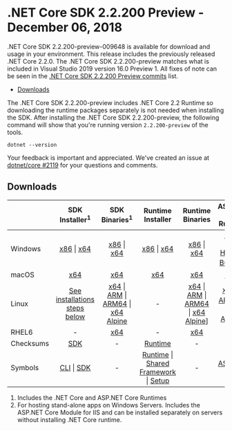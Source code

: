 # .NET Core SDK 2.2.200 Preview - December 06, 2018

.NET Core SDK 2.2.200-preview-009648 is available for download and usage in your environment. This release includes the previously released .NET Core 2.2.0. The .NET Core SDK 2.2.200-preview matches what is included in Visual Studio 2019 version 16.0 Preview 1. All fixes of note can be seen in the [.NET Core SDK 2.2.200 Preview commits](2.2-200-preview-commits.md) list.

* [Downloads](#downloads)

The .NET Core SDK 2.2.200-preview includes .NET Core 2.2 Runtime so downloading the runtime packages separately is not needed when installing the SDK. After installing the .NET Core SDK 2.2.200-preview, the following command will show that you're running version `2.2.200-preview` of the tools.

`dotnet --version`

Your feedback is important and appreciated. We've created an issue at [dotnet/core #2119](https://github.com/dotnet/core/issues/2119) for your questions and comments.

## Downloads

|           | SDK Installer<sup>1</sup>                        | SDK Binaries<sup>1</sup>                 | Runtime Installer                                        | Runtime Binaries                                 | ASP.NET Core Runtime           |
| --------- | :------------------------------------------:     | :----------------------:                 | :---------------------------:                            | :-------------------------:                      | :-----------------:            |
| Windows   | [x86][dotnet-sdk-win-x86.exe] \| [x64][dotnet-sdk-win-x64.exe] | [x86][dotnet-sdk-win-x86.zip] \| [x64][dotnet-sdk-win-x64.zip] | [x86][dotnet-runtime-win-x86.exe] \| [x64][dotnet-runtime-win-x64.exe] | [x86][dotnet-runtime-win-x86.zip] \| [x64][dotnet-runtime-win-x64.zip] | [x86][aspnetcore-runtime-win-x86.exe] \| [x64][aspnetcore-runtime-win-x64.exe] <br/> [Hosting Bundle][dotnet-hosting-win.exe]<sup>2</sup> |
| macOS     | [x64][dotnet-sdk-osx-x64.pkg]  | [x64][dotnet-sdk-osx-x64.tar.gz]     | [x64][dotnet-runtime-osx-x64.pkg] | [x64][dotnet-runtime-osx-x64.tar.gz] | [x64][aspnetcore-runtime-osx-x64.tar.gz]<sup>1</sup>
| Linux     | [See installations steps below][linux-install]   | [x64][dotnet-sdk-linux-x64.tar.gz] \| [ARM][dotnet-sdk-linux-arm.tar.gz] \| [ARM64][dotnet-sdk-linux-arm64.tar.gz] \| [x64 Alpine][dotnet-sdk-linux-musl-x64.tar.gz] | - | [x64][dotnet-runtime-linux-x64.tar.gz] \| [ARM][dotnet-runtime-linux-arm.tar.gz] \| [ARM64][dotnet-runtime-linux-arm64.tar.gz] \| [x64 Alpine][dotnet-runtime-linux-musl-x64.tar.gz]] | [x64][aspnetcore-runtime-linux-x64.tar.gz]<sup>1</sup>  \| [ARM32][aspnetcore-runtime-linux-arm.tar.gz]<sup>1</sup> \| [x64 Alpine][aspnetcore-runtime-linux-musl-x64.tar.gz]<sup>1</sup> |
| RHEL6     | -                                                | [x64][dotnet-sdk-rhel.6-x64.tar.gz]                    | -                                                        | [x64][dotnet-runtime-rhel.6-x64.tar.gz] | - |
| Checksums | [SDK][checksums-sdk]                             | -                                        | [Runtime][checksums-runtime]                             | - | - |
| Symbols   | [CLI][cli-symbols.zip] \| [SDK][dotnet-sdk-symbols.zip]  | -                                        | [Runtime][coreclr-symbols.zip] \| [Shared Framework][corefx-symbols.zip] \| [Setup][core-setup-symbols.zip] | - | [ASP.NET Core][aspnet-symbols.zip] |

1. Includes the .NET Core and ASP.NET Core Runtimes
2. For hosting stand-alone apps on Windows Servers. Includes the ASP.NET Core Module for IIS and can be installed separately on servers without installing .NET Core runtime.

[blob-runtime]: https://builds.dotnet.microsoft.com/dotnet/Runtime/
[blob-sdk]: https://builds.dotnet.microsoft.com/dotnet/Sdk/
[release-notes]: 2.2.200-preview.md

[aspnetcore-runtime-linux-arm.tar.gz]: https://download.visualstudio.microsoft.com/download/pr/860e937d-aa99-4047-b957-63b4cba047de/da5ed8a5e7c1ac3b4f3d59469789adac/aspnetcore-runtime-2.2.0-linux-arm.tar.gz
[aspnetcore-runtime-linux-musl-x64.tar.gz]: https://download.visualstudio.microsoft.com/download/pr/60655cf9-5d19-4146-ac65-7ce8a23b5a4b/4393f9d9c5ebe85a2e27d83f500a6562/aspnetcore-runtime-2.2.0-linux-musl-x64.tar.gz
[aspnetcore-runtime-linux-x64.tar.gz]: https://download.visualstudio.microsoft.com/download/pr/69ee3993-54fe-4687-9388-25b1e0c888fb/df2ba0637e68f6e8ee212a38756a4002/aspnetcore-runtime-2.2.0-linux-x64.tar.gz
[aspnetcore-runtime-osx-x64.tar.gz]: https://download.visualstudio.microsoft.com/download/pr/569b6c23-1b22-458f-91d0-b7b45ad4efcd/daafc07506cf1e42d62b6df0c1843515/aspnetcore-runtime-2.2.0-osx-x64.tar.gz
[aspnetcore-runtime-win-arm.zip]: https://download.visualstudio.microsoft.com/download/pr/7f19b834-339a-41b2-8709-0f29dcb27ce8/e062f2bc065c89ae80d3f5a118534664/aspnetcore-runtime-2.2.0-win-arm.zip
[aspnetcore-runtime-win-x64.exe]: https://download.visualstudio.microsoft.com/download/pr/4d87102c-31b3-46a0-bf94-698a12481366/a1c3cdf6cc5a5029b58329954430129b/aspnetcore-runtime-2.2.0-win-x64.exe
[aspnetcore-runtime-win-x64.zip]: https://download.visualstudio.microsoft.com/download/pr/8073bb2c-6e05-4486-81eb-f37cb714a1b6/03ffd5e3934f6143cdfc87e04ccc3797/aspnetcore-runtime-2.2.0-win-x64.zip
[aspnetcore-runtime-win-x86.exe]: https://download.visualstudio.microsoft.com/download/pr/70800ed3-22cd-4111-9e00-e9fc3535d5c6/f7b76341e582f3a8952b7fdec06e0646/aspnetcore-runtime-2.2.0-win-x86.exe
[aspnetcore-runtime-win-x86.zip]: https://download.visualstudio.microsoft.com/download/pr/3974a408-f437-44e7-8bf2-8ccf7f6ef73e/bcc8807e64d3b24c8cfd43e9f47521e5/aspnetcore-runtime-2.2.0-win-x86.zip
[dotnet-hosting-win.exe]: https://download.visualstudio.microsoft.com/download/pr/48adfc75-bce7-4621-ae7a-5f3c4cf4fc1f/9a8e07173697581a6ada4bf04c845a05/dotnet-hosting-2.2.0-win.exe
[dotnet-runtime-linux-arm.tar.gz]: https://download.visualstudio.microsoft.com/download/pr/a3f3e38e-246a-4eab-8da3-63f9cd1b1c13/c2e795a9bb03bc75d3cfa767f3f77310/dotnet-runtime-2.2.0-linux-arm.tar.gz
[dotnet-runtime-linux-arm64.tar.gz]: https://download.visualstudio.microsoft.com/download/pr/8931cb99-76f8-4d62-82be-881b79b03aac/9b31f0cbd0caac6d1639cece76d414a8/dotnet-runtime-2.2.0-linux-arm64.tar.gz
[dotnet-runtime-linux-musl-x64.tar.gz]: https://download.visualstudio.microsoft.com/download/pr/6bb6c059-a9fe-44ad-9f9e-12027c858253/2742ebd7660077902e4a5f3f85d156c7/dotnet-runtime-2.2.0-linux-musl-x64.tar.gz
[dotnet-runtime-linux-x64.tar.gz]: https://download.visualstudio.microsoft.com/download/pr/1057e14e-16cc-410b-80a4-5c2420c8359c/004dc3ce8255475d4723de9a011ac513/dotnet-runtime-2.2.0-linux-x64.tar.gz
[dotnet-runtime-osx-x64.pkg]: https://download.visualstudio.microsoft.com/download/pr/953c69dc-2b70-4237-89e8-d0675d8e89b7/4ccde130c14f69659da5826c0b2fbe95/dotnet-runtime-2.2.0-osx-x64.pkg
[dotnet-runtime-osx-x64.tar.gz]: https://download.visualstudio.microsoft.com/download/pr/1d8682c5-f211-4724-9f6b-0d44eb1593d4/32d8ff5607122a05e2200fe0961cfc40/dotnet-runtime-2.2.0-osx-x64.tar.gz
[dotnet-runtime-rhel.6-x64.tar.gz]: https://download.visualstudio.microsoft.com/download/pr/279664c2-a29a-423b-967d-d58bc7abe14c/a40e0f1065c062b6dc91cf4523111513/dotnet-runtime-2.2.0-rhel.6-x64.tar.gz
[dotnet-runtime-win-arm.zip]: https://download.visualstudio.microsoft.com/download/pr/42443f24-e035-42c2-a998-57f58a7573ea/d885e17a85793394ad12b804999cfc32/dotnet-runtime-2.2.0-win-arm.zip
[dotnet-runtime-win-arm64.zip]: https://download.visualstudio.microsoft.com/download/pr/be1aa948-6b3a-418c-bb85-5bb8ca4be04c/8aa70e41272cbaf2b619b4cd4824974b/dotnet-runtime-2.2.0-win-arm64.zip
[dotnet-runtime-win-x64.exe]: https://download.visualstudio.microsoft.com/download/pr/03b9322b-c24d-4219-a092-baf7d6e4d124/83a706f62a41c466805dedc23429427b/dotnet-runtime-2.2.0-win-x64.exe
[dotnet-runtime-win-x64.zip]: https://download.visualstudio.microsoft.com/download/pr/62711024-fa98-4919-9fe0-466744b20941/4cdef0431350a441b45e11784f657b09/dotnet-runtime-2.2.0-win-x64.zip
[dotnet-runtime-win-x86.exe]: https://download.visualstudio.microsoft.com/download/pr/2ed3aa9d-dd33-4a00-bb51-814de2b92d0c/0624fc37ff340d2b38c95a1f667de99c/dotnet-runtime-2.2.0-win-x86.exe
[dotnet-runtime-win-x86.zip]: https://download.visualstudio.microsoft.com/download/pr/ab4bbec2-ace5-487b-85fd-4ac897440040/23e50fbfc65d3b54aec21107eeb0a66d/dotnet-runtime-2.2.0-win-x86.zip

[dotnet-sdk-linux-arm.tar.gz]: https://download.visualstudio.microsoft.com/download/pr/d11e6fa7-15b3-403d-b1ba-1323b68eb373/b215c2a4c824da07d4ce88aa6fbc5df9/dotnet-sdk-2.2.200-preview-009648-linux-arm.tar.gz
[dotnet-sdk-linux-arm64.tar.gz]: https://download.visualstudio.microsoft.com/download/pr/afadab69-62e9-46da-ab2a-5fdf366f845a/4ea5a406c72a5337e4538a428ff5da8b/dotnet-sdk-2.2.200-preview-009648-linux-arm64.tar.gz
[dotnet-sdk-linux-musl-x64.tar.gz]: https://download.visualstudio.microsoft.com/download/pr/a073581b-7bad-4e17-9b87-289e1d5842f1/d25a9bd2fc81518a72adbd198d7ab853/dotnet-sdk-2.2.200-preview-009648-linux-musl-x64.tar.gz
[dotnet-sdk-linux-x64.tar.gz]: https://download.visualstudio.microsoft.com/download/pr/a468e998-a2cc-45bb-a945-1f40ca0a900d/e55dd2721e208b7b75890872303dbc9a/dotnet-sdk-2.2.200-preview-009648-linux-x64.tar.gz
[dotnet-sdk-linux-x64.tar.gz]: https://download.visualstudio.microsoft.com/download/pr/a468e998-a2cc-45bb-a945-1f40ca0a900d/e55dd2721e208b7b75890872303dbc9a/dotnet-sdk-2.2.200-preview-009648-linux-x64.tar.gz
[dotnet-sdk-osx-x64.pkg]: https://download.visualstudio.microsoft.com/download/pr/3abc8bb6-1363-4474-b15e-a1adee8ca025/3dea0f3bf25595abb2b1245ea0f8245e/dotnet-sdk-2.2.200-preview-009648-osx-x64.pkg
[dotnet-sdk-osx-x64.tar.gz]: https://download.visualstudio.microsoft.com/download/pr/8da9ecec-dbbe-4a8c-af89-2fd750149176/aed92edd168b873df57df5893b50eb6d/dotnet-sdk-2.2.200-preview-009648-osx-x64.tar.gz
[dotnet-sdk-rhel.6-x64.tar.gz]: https://download.visualstudio.microsoft.com/download/pr/1e1d58f6-5270-4142-9931-19b05d4a2a01/615ca51732a296d2d19fb2d877ae3caa/dotnet-sdk-2.2.200-preview-009648-rhel.6-x64.tar.gz
[dotnet-sdk-rhel.6-x64.tar.gz]: https://download.visualstudio.microsoft.com/download/pr/1e1d58f6-5270-4142-9931-19b05d4a2a01/615ca51732a296d2d19fb2d877ae3caa/dotnet-sdk-2.2.200-preview-009648-rhel.6-x64.tar.gz
[dotnet-sdk-rhel.6-x64.tar.gz]: https://download.visualstudio.microsoft.com/download/pr/1e1d58f6-5270-4142-9931-19b05d4a2a01/615ca51732a296d2d19fb2d877ae3caa/dotnet-sdk-2.2.200-preview-009648-rhel.6-x64.tar.gz
[dotnet-sdk-win-x64.exe]: https://download.visualstudio.microsoft.com/download/pr/8145cebd-ea45-4b3d-b13a-9f37c7be0588/00b4a7ed7952412edcaee68e181d72c4/dotnet-sdk-2.2.200-preview-009648-win-x64.exe
[dotnet-sdk-win-x64.zip]: https://download.visualstudio.microsoft.com/download/pr/607bb33c-e356-449c-a957-ef72c80eeac2/7c2dab909c9a5c6698720c9e5a145701/dotnet-sdk-2.2.200-preview-009648-win-x64.zip
[dotnet-sdk-win-x86.exe]: https://download.visualstudio.microsoft.com/download/pr/9182f8b1-0b48-45da-ba29-ff2e06ad07ce/2c4a3dc1958867a54b1abe1a73ccbcac/dotnet-sdk-2.2.200-preview-009648-win-x86.exe
[dotnet-sdk-win-x86.zip]: https://download.visualstudio.microsoft.com/download/pr/9e523b8c-4721-47f4-93a9-fb2d6b0f788a/0e18b3e6524cbf6cd7c6a21ffd72827a/dotnet-sdk-2.2.200-preview-009648-win-x86.zip

[aspnet-symbols.zip]: https://download.visualstudio.microsoft.com/download/pr/e0c8c95e-4e4c-4cc3-9b5c-7c6740feba1f/3cae4aeb08ededcc4b6d0986eee3fb80/aspnet-2.2.0-symbols.zip
[aspnet-extensions-symbols.zip]: https://download.visualstudio.microsoft.com/download/pr/81c09839-3d1f-42d8-8a14-a52cba70c8a4/04280557d2b96f0840cbf4c4ea59937c/aspnet-extensions-2.2.0-symbols.zip
[core-setup-symbols.zip]: https://download.visualstudio.microsoft.com/download/pr/53b39749-d31a-4272-a280-8d3cd1974922/da1c0fb161ecdc0c09810b98bb115ffb/core-setup-2.2.0-symbols.zip
[coreclr-symbols.zip]: https://download.visualstudio.microsoft.com/download/pr/a6a3fcc6-e72c-4d56-a002-c1ea2ebf491b/b00ec1d7aeee16b002579e7855d8574a/coreclr-2.2.0-symbols.zip
[corefx-symbols.zip]: https://download.visualstudio.microsoft.com/download/pr/6576cf85-ad10-49c7-ab3f-f26c2ba1e518/621fc14558560a3c585697ee5e77993a/corefx-2.2.0-symbols.zip
[dotnet-sdk-symbols.zip]: https://download.visualstudio.microsoft.com/download/pr/4b233b85-7b9b-4e7b-a2ed-62fd6017b65e/91ed01dbe66f087e9d7b5f0a7c97f289/dotnet-sdk-2.2.0-symbols.zip
[templating-symbols.zip]: https://download.visualstudio.microsoft.com/download/pr/52249021-0c7f-477a-b961-72b64694fb47/22b0006ce020a668309a2c254f2996f4/templating-2.2.0-symbols.zip
[websdk-symbols.zip]: https://download.visualstudio.microsoft.com/download/pr/0ecfbde4-d827-4e2a-b2ae-b67f1e72495b/8a5e533a4b846d6877be4420a42664fd/websdk-2.2.0-symbols.zip
[cli-symbols.zip]: https://download.visualstudio.microsoft.com/download/pr/6819ef7a-d432-4900-a242-78ee5e6b80e9/297807fa4167c35f4090eb6f39698df2/sdk-symbols-2.2.200-preview-009648-symbols.zip
[sdk-symbols-symbols.zip]: https://download.visualstudio.microsoft.com/download/pr/6819ef7a-d432-4900-a242-78ee5e6b80e9/297807fa4167c35f4090eb6f39698df2/sdk-symbols-2.2.200-preview-009648-symbols.zip

[checksums-runtime]: https://builds.dotnet.microsoft.com/dotnet/checksums/2.2.0-runtime-sha.txt
[checksums-sdk]: https://builds.dotnet.microsoft.com/dotnet/checksums/2.2.200-preview-009648-sdk-sha.txt

[linux-install]: https://learn.microsoft.com/dotnet/core/install/linux

[dotnet-blog]: https://aka.ms/netcore22announce
